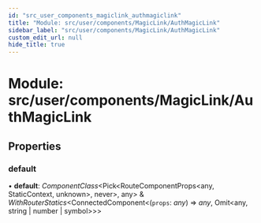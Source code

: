 ```yaml
---
id: "src_user_components_magiclink_authmagiclink"
title: "Module: src/user/components/MagicLink/AuthMagicLink"
sidebar_label: "src/user/components/MagicLink/AuthMagicLink"
custom_edit_url: null
hide_title: true
---
```


# Module: src/user/components/MagicLink/AuthMagicLink

## Properties

### default

• **default**: *ComponentClass*<Pick<RouteComponentProps<any, StaticContext, unknown\>, never\>, any\> & *WithRouterStatics*<ConnectedComponent<(`props`: *any*) => *any*, Omit<any, string \| number \| symbol\>\>\>
